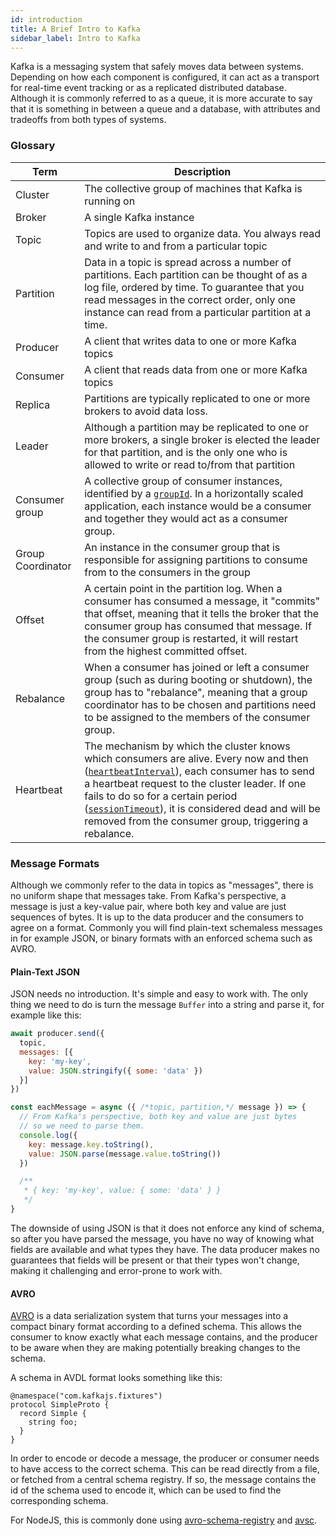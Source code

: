 ```yaml
---
id: introduction
title: A Brief Intro to Kafka
sidebar_label: Intro to Kafka
---
```


Kafka is a messaging system that safely moves data between systems. Depending on how each component is
configured, it can act as a transport for real-time event tracking or as a replicated distributed database. Although it is commonly referred to as a queue, it is more accurate to say that it is something in between a queue and a database, with attributes and tradeoffs from both types of systems.

### Glossary

| Term              | Description                                                                                                                                                                                                                                                                                                                                                                                                                                                                  |
| ----------------- | ---------------------------------------------------------------------------------------------------------------------------------------------------------------------------------------------------------------------------------------------------------------------------------------------------------------------------------------------------------------------------------------------------------------------------------------------------------------------------- |
| Cluster           | The collective group of machines that Kafka is running on                                                                                                                                                                                                                                                                                                                                                                                                                    |
| Broker            | A single Kafka instance                                                                                                                                                                                                                                                                                                                                                                                                                                                      |
| Topic             | Topics are used to organize data. You always read and write to and from a particular topic                                                                                                                                                                                                                                                                                                                                                                                   |
| Partition         | Data in a topic is spread across a number of partitions. Each partition can be thought of as a log file, ordered by time. To guarantee that you read messages in the correct order, only one instance can read from a particular partition at a time.                                                                                                                                                                                                                        |
| Producer          | A client that writes data to one or more Kafka topics                                                                                                                                                                                                                                                                                                                                                                                                                        |
| Consumer          | A client that reads data from one or more Kafka topics                                                                                                                                                                                                                                                                                                                                                                                                                       |
| Replica           | Partitions are typically replicated to one or more brokers to avoid data loss.                                                                                                                                                                                                                                                                                                                                                                                               |
| Leader            | Although a partition may be replicated to one or more brokers, a single broker is elected the leader for that partition, and is the only one who is allowed to write or read to/from that partition                                                                                                                                                                                                                                                                          |
| Consumer group    | A collective group of consumer instances, identified by a [`groupId`](https://kafka.js.org/docs/consuming#a-name-options-a-options). In a horizontally scaled application, each instance would be a consumer and together they would act as a consumer group.                                                                                                                                                                                                                |
| Group Coordinator | An instance in the consumer group that is responsible for assigning partitions to consume from to the consumers in the group                                                                                                                                                                                                                                                                                                                                                 |
| Offset            | A certain point in the partition log. When a consumer has consumed a message, it "commits" that offset, meaning that it tells the broker that the consumer group has consumed that message. If the consumer group is restarted, it will restart from the highest committed offset.                                                                                                                                                                                           |
| Rebalance         | When a consumer has joined or left a consumer group (such as during booting or shutdown), the group has to "rebalance", meaning that a group coordinator has to be chosen and partitions need to be assigned to the members of the consumer group.                                                                                                                                                                                                                           |
| Heartbeat         | The mechanism by which the cluster knows which consumers are alive. Every now and then ([`heartbeatInterval`](https://kafka.js.org/docs/consuming#a-name-options-a-options)), each consumer has to send a heartbeat request to the cluster leader. If one fails to do so for a certain period ([`sessionTimeout`](https://kafka.js.org/docs/consuming#a-name-options-a-options)), it is considered dead and will be removed from the consumer group, triggering a rebalance. |


### Message Formats

Although we commonly refer to the data in topics as "messages", there is no uniform shape that messages take. From Kafka's perspective, a message is just a key-value pair, where both key and value are just sequences of bytes. It is up to the data producer and the consumers to agree on a format. Commonly you will find plain-text schemaless messages in for example JSON, or binary formats with an enforced schema such as AVRO.

#### Plain-Text JSON

JSON needs no introduction. It's simple and easy to work with. The only thing we need to do is turn the message `Buffer` into a string and parse it, for example like this:

```javascript
await producer.send({
  topic,
  messages: [{
    key: 'my-key',
    value: JSON.stringify({ some: 'data' })
  }]
})

const eachMessage = async ({ /*topic, partition,*/ message }) => {
  // From Kafka's perspective, both key and value are just bytes
  // so we need to parse them.
  console.log({
    key: message.key.toString(),
    value: JSON.parse(message.value.toString())
  })

  /**
   * { key: 'my-key', value: { some: 'data' } }
   */
}
```

The downside of using JSON is that it does not enforce any kind of schema, so after you have parsed the message, you have no way of knowing what fields are available and what types they have. The data producer makes no guarantees that fields will be present or that their types won't change, making it challenging and error-prone to work with.

#### AVRO

[AVRO](https://avro.apache.org/docs/current/) is a data serialization system that turns your messages into a compact binary format according to a defined schema. This allows the consumer to know exactly what each message contains, and the producer to be aware when they are making potentially breaking changes to the schema.

A schema in AVDL format looks something like this:

```
@namespace("com.kafkajs.fixtures")
protocol SimpleProto {
  record Simple {
    string foo;
  }
}
```

In order to encode or decode a message, the producer or consumer needs to have access to the correct schema. This can be read directly from a file, or fetched from a central schema registry. If so, the message contains the id of the schema used to encode it, which can be used to find the corresponding schema.

For NodeJS, this is commonly done using [avro-schema-registry](https://www.npmjs.com/package/avro-schema-registry) and [avsc](https://www.npmjs.com/package/avsc).